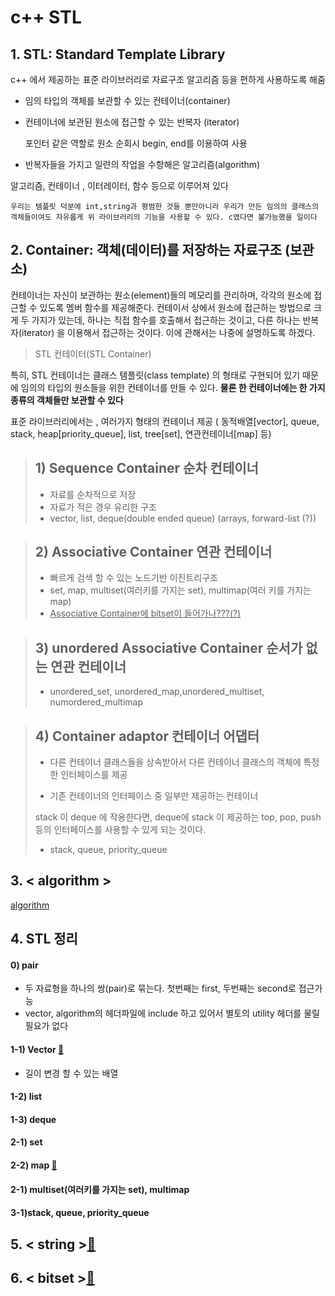 # c++ STL 

## 1. STL: Standard Template Library

c++ 에서 제공하는 표준 라이브러리로 자료구조 알고리즘 등을 편하게 사용하도록 해줌

- 임의 타입의 객체를 보관할 수 있는 컨테이너(container)

- 컨테이너에 보관된 원소에 접근할 수 있는 반복자 (iterator)

  포인터 같은 역할로 원소 순회시 begin, end를 이용하여 사용

- 반복자들을 가지고 일련의 작업을 수항해은 알고리즘(algorithm)

알고리즘, 컨테이너 , 이터레이터, 함수 등으로 이루어져 있다

```
우리는 템플릿 덕분에 int,string과 평범한 것들 뿐만아니라 우리가 만든 임의의 클래스의 객체들이여도 자유롭게 위 라이브러리의 기능을 사용할 수 있다. c였다면 불가능했을 일이다
```



## 2. Container: 객체(데이터)를 저장하는 자료구조 (보관소)

컨테이너는 자신이 보관하는 원소(element)들의 메모리를 관리하며, 각각의 원소에 접근할 수 있도록 멤버 함수를 제공해준다. 컨테이서 상에서 원소에 접근하는 방법으로 크게 두 가지가 있는데, 하나는 직접 함수를 호출해서 접근하는 것이고, 다른 하나는 반복자(iterator) 을 이용해서 접근하는 것이다. 이에 관해서는 나중에 설명하도록 하겠다.

> STL 컨테이터(STL Container)

특히, STL 컨테이너는 클래스 템플릿(class template) 의 형태로 구현되어 있기 때문에 임의의 타입의 원소들을 위한 컨테이너를 만들 수 있다. **물론 한 컨테이너에는 한 가지 종류의 객체들만 보관할 수 있다**

표준 라이브러리에서는 , 여러가지 형태의 컨테이너 제공 ( 동적배열[vector], queue, stack, heap[priority_queue], list, tree[set], 연관컨테이너[map] 등)



> ## 1) Sequence Container 순차 컨테이너
>
> - 자료를 순차적으로 저장
> - 자료가 적은 경우 유리한 구조
> - vector, list, deque(double ended queue) (arrays, forward-list (?))

> ## 2) Associative Container 연관 컨테이너
>
> - 빠르게 검색 할 수 있는 노드기반 이진트리구조
> - set, map, multiset(여러키를 가지는 set), multimap(여러 키를 가지는 map)
> - <u>Associative Container에 bitset이 들어가나???(?)</u>

> ## 3) unordered Associative Container 순서가 없는 연관 컨테이너
>
> - unordered_set, unordered_map,unordered_multiset, numordered_multimap

>## 4) Container adaptor 컨테이너 어댑터
>
>- 다른 컨테이너 클래스들을 상속받아서 다른 컨테이너 클래스의 객체에 특정한 인터페이스를 제공
>
>- 기존 컨테이너의 인터페이스 중 일부만 제공하는 컨테이너 
>
>  stack 이 deque 에 작용한다면, deque에 stack 이 제공하는 top, pop, push 등의 인터페이스를 사용할 수 있게 되는 것이다.
>
>- stack, queue, priority_queue



## 3. < algorithm >

[algorithm](https://github.com/hyojin38/Algorithm-code/blob/main/Note/C%2B%2B/algorithm.md)

## 4.  STL 정리

####  0) pair 

- 두 자료형을 하나의 쌍(pair)로 묶는다. 첫번째는 first, 두번째는 second로 접근가능
- vector, algorithm의 헤더파일에 include 하고 있어서 별토의 utility 헤더를 물릴 필요가 없다



####  1-1) Vector [📃](https://github.com/hyojin38/Algorithm-code/blob/main/Note/C%2B%2B/vector.md)

- 길이 변경 할 수 있는 배열



####  1-2) list



####  1-3) deque



####  2-1) set
####  2-2) map [📃]()
####  2-1) multiset(여러키를 가지는 set), multimap



#### 3-1)stack, queue, priority_queue



## 5. < string >[📃](https://github.com/hyojin38/Algorithm-code/blob/main/Note/C%2B%2B/string.md)



## 6. < bitset >[📃](https://github.com/hyojin38/Algorithm-code/blob/main/Note/C%2B%2B/bitset.md)

